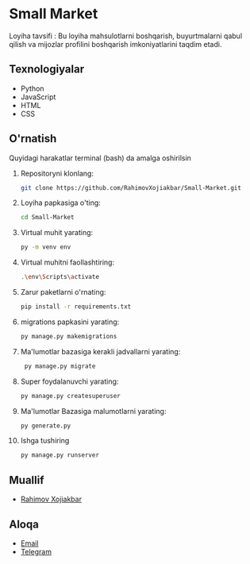 # Small Market
Loyiha tavsifi : Bu loyiha mahsulotlarni boshqarish, buyurtmalarni qabul qilish va mijozlar profilini boshqarish imkoniyatlarini taqdim etadi.

## Texnologiyalar
- Python
- JavaScript
- HTML
- CSS

## O'rnatish
Quyidagi harakatlar terminal (bash) da amalga oshirilsin
1. Repositoryni klonlang:
   ```bash
   git clone https://github.com/RahimovXojiakbar/Small-Market.git

2. Loyiha papkasiga o'ting:
   ```bash
   cd Small-Market

3. Virtual muhit yarating:
   ```bash
   py -m venv env

4. Virtual muhitni faollashtiring:
   ```bash
   .\env\Scripts\activate

5. Zarur paketlarni o'rnating:
   ```bash
   pip install -r requirements.txt

6. migrations papkasini yarating:
   ```bash
   py manage.py makemigrations

7. Ma'lumotlar bazasiga kerakli jadvallarni yarating:
    ```bash
     py manage.py migrate
   
8. Super foydalanuvchi yarating:
   ```bash
   py manage.py createsuperuser

9. Ma'lumotlar Bazasiga malumotlarni yarating:
   ```bash
   py generate.py

10. Ishga tushiring
    ```bash
    py manage.py runserver


## Muallif 
- [Rahimov Xojiakbar](https://github.com/RahimovXojiakbar)

## Aloqa
- [Email](mailto:rahimovxojiakbar69@gmail.com)
- [Telegram](https://t.me/RAHIMOVXOJIAKBAR01)
  
